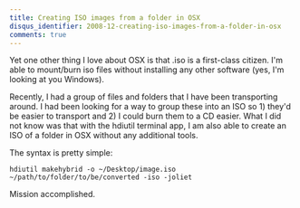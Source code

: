 ```yaml
---
title: Creating ISO images from a folder in OSX
disqus_identifier: 2008-12-creating-iso-images-from-a-folder-in-osx
comments: true
---
```


Yet one other thing I love about OSX is that .iso is a first-class citizen. I'm able to mount/burn iso files without installing any other software (yes, I'm looking at you Windows).

Recently, I had a group of files and folders that I have been transporting around. I had been looking for a way to group these into an ISO so 1) they'd be easier to transport and 2) I could burn them to a CD easier. What I did not know was that with the hdiutil terminal app, I am also able to create an ISO of a folder in OSX without any additional tools.

The syntax is pretty simple:

``` console
hdiutil makehybrid -o ~/Desktop/image.iso ~/path/to/folder/to/be/converted -iso -joliet
```

Mission accomplished.
